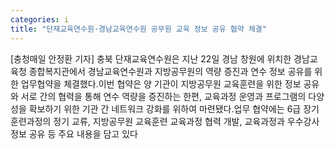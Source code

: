```yaml
---
categories: i
title: "단재교육연수원·경남교육연수원 공무원 교육 정보 공유 협약 체결"
---
```

[충청매일 안정환 기자] 충북 단재교육연수원은 지난 22일 경남 창원에 위치한 경남교육청 종합복지관에서 경남교육연수원과 지방공무원의 역량 증진과 연수 정보 공유를 위한 업무협약을 체결했다.이번 협약은 양 기관이 지방공무원 교육훈련을 위한 정보 공유와 서로 간의 협력을 통해 연수 역량을 증진하는 한편, 교육과정 운영과 프로그램의 다양성을 확보하기 위한 기관 간 네트워크 강화를 위하여 마련됐다.업무 협약에는 6급 장기훈련과정의 정기 교류, 지방공무원 교육훈련 교육과정 협력 개발, 교육과정과 우수강사 정보 공유 등 주요 내용을 담고 있다
